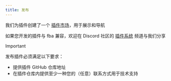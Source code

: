 ```yaml
---
title: 发布
---
```


我们为插件创建了一个 [插件市场](market.md)，用于展示和导航

如果您开发的插件与 fba 兼容，欢迎在 Discord
社区的 [插件系统](https://discord.com/channels/1185035164577972344/1349951379560599572) 频道与我们分享

> [!IMPORTANT]
> 发布插件必须满足以下要求：
>
> - 提供插件 GitHub 仓库地址
> - 在插件仓库内提供至少一种您的（任意）联系方式用于技术支持
